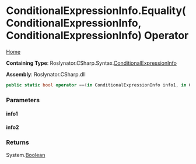 <a name="_top"></a>

# ConditionalExpressionInfo\.Equality\(ConditionalExpressionInfo, ConditionalExpressionInfo\) Operator

[Home](../../../../../README.md#_top)

**Containing Type**: Roslynator\.CSharp\.Syntax\.[ConditionalExpressionInfo](../README.md#_top)

**Assembly**: Roslynator\.CSharp\.dll

```csharp
public static bool operator ==(in ConditionalExpressionInfo info1, in ConditionalExpressionInfo info2)
```

### Parameters

#### info1

#### info2

### Returns

System\.[Boolean](https://docs.microsoft.com/en-us/dotnet/api/system.boolean)

